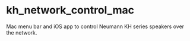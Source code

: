 # kh_network_control_mac

Mac menu bar and iOS app to control Neumann KH series speakers over the network.
